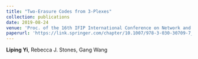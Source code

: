 ```yaml
---
title: "Two-Erasure Codes from 3-Plexes"
collection: publications
date: 2019-08-24
venue: 'Proc. of the 16th IFIP International Conference on Network and Parallel Computing (NPC)'
paperurl: 'https://link.springer.com/chapter/10.1007/978-3-030-30709-7_21'
---
```

**Liping Yi**, Rebecca J. Stones, Gang Wang

